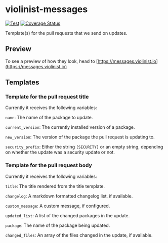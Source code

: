 # violinist-messages

[![Test](https://github.com/violinist-dev/violinist-messages/actions/workflows/test.yml/badge.svg)](https://github.com/violinist-dev/violinist-messages/actions/workflows/test.yml)
[![Coverage Status](https://coveralls.io/repos/github/violinist-dev/violinist-messages/badge.svg?branch=master)](https://coveralls.io/github/violinist-dev/violinist-messages?branch=master)

Template(s) for the pull requests that we send on updates.

## Preview

To see a preview of how they look, head to [https://messages.violinist.io](https://messages.violinist.io)

## Templates

### Template for the pull request title

Currently it receives the following variables:

`name`: The name of the package to update.

`current_version`: The currently installed version of a package.

`new_version`: The version of the package the pull request is updating to.

`security_prefix`: Either the string `[SECURITY]` or an empty string, depending on whether the update was a security update or not.

### Template for the pull request body

Currently it receives the following variables:

`title`: The title rendered from the title template.

`changelog`: A markdown formatted changelog list, if available.

`custom_message`: A custom message, if configured.

`updated_list`: A list of the changed packages in the update.

`package`: The name of the package being updated.

`changed_files`: An array of the files changed in the update, if available.
